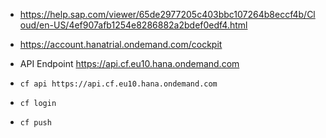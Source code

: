 * https://help.sap.com/viewer/65de2977205c403bbc107264b8eccf4b/Cloud/en-US/4ef907afb1254e8286882a2bdef0edf4.html 
* https://account.hanatrial.ondemand.com/cockpit
* API Endpoint https://api.cf.eu10.hana.ondemand.com


* `cf api https://api.cf.eu10.hana.ondemand.com`
* `cf login`
* `cf push`